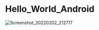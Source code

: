 # Hello_World_Android

![Screenshot_20220202_212717](https://user-images.githubusercontent.com/96253943/152271852-d6100c86-46bb-48a0-ab58-5fe6af448472.png)

